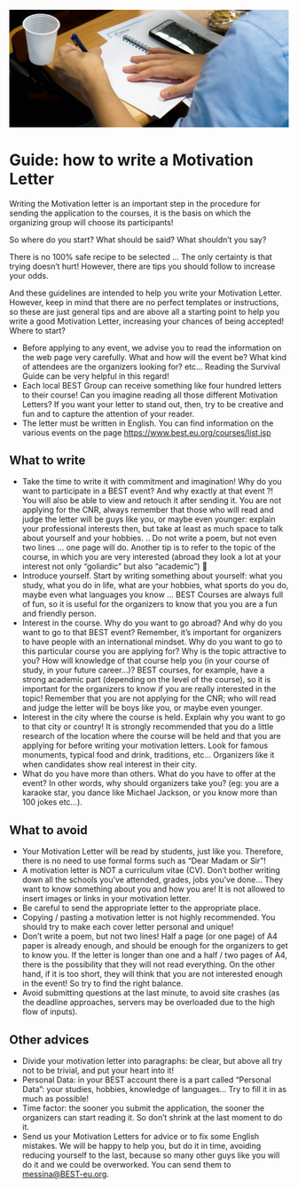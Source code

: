 ![](./letter.jpg)

# Guide: how to write a Motivation Letter

Writing the Motivation letter is an important step in the procedure for sending the application to the courses, it is the basis on which the organizing group will choose its participants!

So where do you start? What should be said? What shouldn’t you say?

There is no 100% safe recipe to be selected … The only certainty is that trying doesn’t hurt! However, there are tips you should follow to increase your odds.

And these guidelines are intended to help you write your Motivation Letter. However, keep in mind that there are no perfect templates or instructions, so these are just general tips and are above all a starting point to help you write a good Motivation Letter, increasing your chances of being accepted! Where to start?

- Before applying to any event, we advise you to read the information on the web page very carefully. What and how will the event be? What kind of attendees are the organizers looking for? etc… Reading the Survival Guide can be very helpful in this regard!
- Each local BEST Group can receive something like four hundred letters to their course! Can you imagine reading all those different Motivation Letters? If you want your letter to stand out, then, try to be creative and fun and to capture the attention of your reader.
- The letter must be written in English.
  You can find information on the various events on the page https://www.best.eu.org/courses/list.jsp

## What to write

- Take the time to write it with commitment and imagination! Why do you want to participate in a BEST event? And why exactly at that event ?! You will also be able to view and retouch it after sending it. You are not applying for the CNR, always remember that those who will read and judge the letter will be guys like you, or maybe even younger: explain your professional interests then, but take at least as much space to talk about yourself and your hobbies. .. Do not write a poem, but not even two lines … one page will do. Another tip is to refer to the topic of the course, in which you are very interested (abroad they look a lot at your interest not only “goliardic” but also “academic”) 🙂
- Introduce yourself. Start by writing something about yourself: what you study, what you do in life, what are your hobbies, what sports do you do, maybe even what languages you know … BEST Courses are always full of fun, so it is useful for the organizers to know that you you are a fun and friendly person.
- Interest in the course. Why do you want to go abroad? And why do you want to go to that BEST event? Remember, it’s important for organizers to have people with an international mindset. Why do you want to go to this particular course you are applying for? Why is the topic attractive to you? How will knowledge of that course help you (in your course of study, in your future career…)? BEST courses, for example, have a strong academic part (depending on the level of the course), so it is important for the organizers to know if you are really interested in the topic! Remember that you are not applying for the CNR; who will read and judge the letter will be boys like you, or maybe even younger.
- Interest in the city where the course is held. Explain why you want to go to that city or country! It is strongly recommended that you do a little research of the location where the course will be held and that you are applying for before writing your motivation letters. Look for famous monuments, typical food and drink, traditions, etc… Organizers like it when candidates show real interest in their city.
- What do you have more than others. What do you have to offer at the event? In other words, why should organizers take you? (eg: you are a karaoke star, you dance like Michael Jackson, or you know more than 100 jokes etc…).

## What to avoid

- Your Motivation Letter will be read by students, just like you. Therefore, there is no need to use formal forms such as “Dear Madam or Sir”!
- A motivation letter is NOT a curriculum vitae (CV). Don’t bother writing down all the schools you’ve attended, grades, jobs you’ve done… They want to know something about you and how you are!
  It is not allowed to insert images or links in your motivation letter.
- Be careful to send the appropriate letter to the appropriate place.
- Copying / pasting a motivation letter is not highly recommended. You should try to make each cover letter personal and unique!
- Don’t write a poem, but not two lines! Half a page (or one page) of A4 paper is already enough, and should be enough for the organizers to get to know you. If the letter is longer than one and a half / two pages of A4, there is the possibility that they will not read everything. On the other hand, if it is too short, they will think that you are not interested enough in the event! So try to find the right balance.
- Avoid submitting questions at the last minute, to avoid site crashes (as the deadline approaches, servers may be overloaded due to the high flow of inputs).

## Other advices

- Divide your motivation letter into paragraphs: be clear, but above all try not to be trivial, and put your heart into it!
- Personal Data: in your BEST account there is a part called “Personal Data”: your studies, hobbies, knowledge of languages… Try to fill it in as much as possible!
- Time factor: the sooner you submit the application, the sooner the organizers can start reading it. So don’t shrink at the last moment to do it.
- Send us your Motivation Letters for advice or to fix some English mistakes. We will be happy to help you, but do it in time, avoiding reducing yourself to the last, because so many other guys like you will do it and we could be overworked. You can send them to messina@BEST-eu.org.
